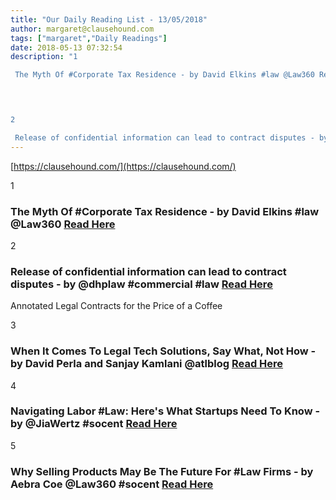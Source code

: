 ```yaml
---
title: "Our Daily Reading List - 13/05/2018"
author: margaret@clausehound.com
tags: ["margaret","Daily Readings"]
date: 2018-05-13 07:32:54
description: "1

 The Myth Of #Corporate Tax Residence - by David Elkins #law @Law360 Read Here

 


2

 Release of confidential information can lead to contract disputes - by @dhplaw #commercial #law Read Here..."
---
```


[https://clausehound.com/](https://clausehound.com/)

1

###  The Myth Of #Corporate Tax Residence - by David Elkins #law @Law360 [Read Here](https://www.law360.com/corporate/articles/1038921/the-myth-of-corporate-tax-residence)

 

2

###  Release of confidential information can lead to contract disputes - by @dhplaw #commercial #law [Read Here](https://www.dhplaw.com/blog/2018/05/release-of-confidential-information-can-lead-to-contract-disputes.shtml)

Annotated Legal Contracts
for the Price of a Coffee

3

###  When It Comes To Legal Tech Solutions, Say What, Not How - by David Perla and Sanjay Kamlani @atlblog [Read Here](https://abovethelaw.com/2018/04/when-it-comes-to-legal-tech-solutions-say-what-not-how/)

 

4

###  Navigating Labor #Law: Here's What Startups Need To Know - by @JiaWertz #socent  [Read Here](https://www.forbes.com/sites/jiawertz/2018/04/29/navigating-labor-law-what-startups-need-to-know/#25d23c5525f7)

 

5

###  Why Selling Products May Be The Future For #Law Firms - by Aebra Coe @Law360 #socent [Read Here](https://www.law360.com/articles/1024999/why-selling-products-may-be-the-future-for-law-firms)

 